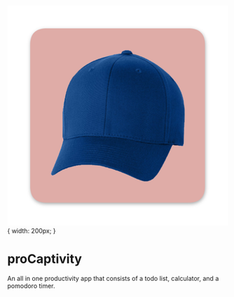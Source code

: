 ![proCaptivity-logo]( https://github.com/jrsnleons/proCaptivity/blob/master/ProductivityApp.Android/Resources/drawable/logo.png?raw=true){ width: 200px; }



# proCaptivity

An all in one productivity app that consists of a todo list, calculator, and a pomodoro timer.

